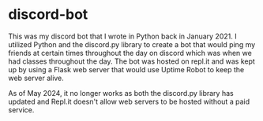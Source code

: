 # discord-bot
This was my discord bot that I wrote in Python back in January 2021. I utilized Python and the discord.py library to create a bot that would ping my friends at certain times throughout the day on discord which was when we had classes throughout the day. The bot was hosted on repl.it and was kept up by using a Flask web server that would use Uptime Robot to keep the web server alive.

As of May 2024, it no longer works as both the discord.py library has updated and Repl.it doesn't allow web servers to be hosted without a paid service.
